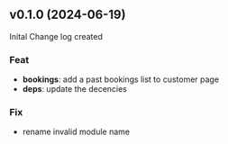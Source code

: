 ## v0.1.0 (2024-06-19)

Inital Change log created

### Feat

- **bookings**: add a past bookings list to customer page
- **deps**: update the decencies

### Fix

- rename invalid module name
